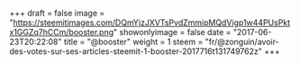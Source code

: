 +++
draft = false
image = "https://steemitimages.com/DQmYjzJXVTsPvdZmmipMQdVigp1w44PUsPktx1GGZq7hCCm/booster.png"
showonlyimage = false
date = "2017-06-23T20:22:08"
title = "@booster"
weight = 1
steem = "fr/@zonguin/avoir-des-votes-sur-ses-articles-steemit-1-booster-2017716t131749762z"
+++

<!--more-->
